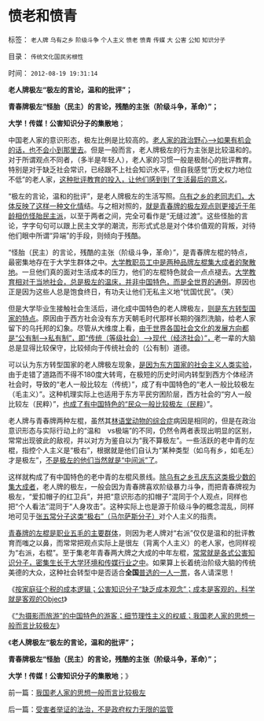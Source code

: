 # 愤老和愤青

标签： `老人牌` `乌有之乡` `阶级斗争` `个人主义` `愤老` `愤青` `传媒` `大` `公害` `公知` `知识分子` 

目录： `传统文化国民劣根性`

时间： `2012-08-19 19:31:14`

**老人牌极左“极左的言论，温和的批评”；**

**青春牌极左“怪胎（民主）的言论，残酷的主张（阶级斗争，革命）”；**

**大学！传媒！公害知识分子的集散地**；

中国老人家的意识形态，极左比例是比较高的。[老人家的政治野心——>如果有机会的话，也不会小到那里去](../../../2009/6/29/胡适不幸言中？复旧将中国引向何方？.md)。但是一般而言，老人牌极左的行为主张是比较温和的。对于所谓观点不同者，（多半是年轻人），老人家的习惯一般是极耐心的批评教育。特别是对于缺乏社会常识，已经跟不上社会知识水平，但自我感觉“历史权力地位不低”的老人家，[这种批评教育的投入，让他们感到到了生活最后的意义](http://darthvad.blog.163.com/blog/static/53399470201082143559587/)。

“极左的言论，温和的批评”，是老人牌极左的生活写照。[乌有之乡的老同志们，大体反映了这样一种文化情](http://hi.baidu.com/darthchn/blog/item/ed4ad95838c09f232934f03c.html)结。与之相对照的，[就是青春牌的极左观点则更接近于年龄相仿怪胎民主派](%E5%B9%B4%E8%BD%BB%E7%89%8C%E7%9A%84%E6%AF%9B%E5%B7%A6)，以至于两者之间，完全可看作是“无缝过渡”。这些怪胎的言论，字字句句可以跟上民主文学的潮流，形形式式总是对个体价值观的背叛，对待他们眼中所谓“异端”的手段，则倾向于残酷。

“怪胎（民主）的言论，残酷的主张（阶级斗争，革命）”，是青春牌左棍的特点，最密集地存在于大学生群体之中。[大学教职员工中是两种品牌左棍集大成者的聚散地](../../../2010/9/25/最大规模的国企特权集团是高校.md)。一旦他们真的面对生活成本的压力，他们的左棍特色就会一点点褪去。[大学教育相对于当地社会，总是极左的温床，并非中国特色，而是全世界的通例](../../../2012/6/10/奥地利学派不是权威的经济学；铅笔社不是权威的门户；.md)。原因也正是因为这些人总是饱食终日，有功夫让他们无私主义地“忧国忧民”。（笑）

但是大学毕业生接触社会生活后，进化成中国特色的老人牌极左，[则是东方转型国家的特点](../../../2012/5/16/改革不要“雷日科夫主义”.md)。原因由于西方社会没有东方天朝毛时代那样长期的强烈洗脑，给老人家留下的乌托邦的幻象。尽管从大维度上看，[由于世界各国社会文化的发展方向都是“公有制——>私有制”，即“传统（等级社会）——>现代（经济社会）”，](../../../2010/8/8/近2500年是公有制瓦解的历史.md)老一辈的大脑总是显得比较保守，比较倾向于传统社会的（公有制）道德。

可以认为东方转型国家的老人牌极左现象，[是因为东方国家的社会主义人类实验](../../../2012/6/13/社会主义制度源远流长，民主集中制是公有制基本政治模式.md)，由于走错了道路而不得不180度大转弯，在极短的历史时间内转型到西方个体经济社会时，导致的“老人一般比较左（传统）”，成了有中国特色的“老人一般比较极左（毛主义）”。这种机理实际上也适用于东方平民穷困阶层，西方社会的“穷人一般比较左（民粹）”，[也成了有中国特色的“民众一般比较极左（民粹](../../../2011/11/11/很多贫民还是认毛主席的.md)）”。

老人牌与青春牌两种左棍，虽然其[林语堂动物的综合症](../../../2011/2/6/正当防卫合法性及温驯的林语堂动物.md)病因是相同的，但是在政治意识形态与实际行动上的“温和　vs极端”的不同，仍然令两者表现出明显的区别，常常出现彼此的敌视，并以对方为鉴自以为“我不算极左”。一些活跃的老中青的左棍，指控个人主义是“极右”，根据就是他们自认为“某种类型（如乌有乡，如毛左）才是极左”，[不是极左的他们当然就是“中间派”了](../../../2012/4/6/妖魔化毛主席的，不见得是好东西.md)。

这样就构成了有中国特色的老中青的左棍风景线。[除乌有之乡孔庆东这类极少数的集大成者](../../../2012/4/3/民粹冲击波本来无组织,孔庆东们的三面派神功.md)，老人牌的极左，一般会因为青春牌喜欢阶级暴力斗争，而把青春牌视为极左，“爱扣帽子的红卫兵”，并把“意识形态的扣帽子”混同于个人观点，同样也把“个人看法”混同于“人身攻击”。这种实际上也是源于阶级斗争的概念混乱，同样地可见于[张五常分子这类“极右”（马尔萨斯分子）](../../../2012/5/16/公有制金字塔模型和张五常的经济学.md)对个人主义的指责。

[青春牌的左棍是职业五毛的主要群体](../../../2012/6/8/暴徒的“正义”是公害的纵容.md)，则因为老人牌对“右派”仅仅是温和的批评教育而嗤之以鼻，而常常把观点实际上是很左（背离个人主义）的老人家，也同样视为“右派，右棍”。至于集老年青春两大牌之大成的中年左棍，[常常就是各式公害知识分子，密集生长于大学环境和传媒行业之中](../../../2012/7/23/从公害知识分子到社会崩溃的经济危机流程.md)。如果算上长着统治阶级大脑的传统美德的大众，这种社会转型中是否适合**全国**[普选的一人一票](../../../2012/7/21/社会危机的损管和扩散的流程.md)，各人请深思！

《[按家庭征个税的成本逻辑；公害知识分子“缺乏成本观念”；成本是客观的，科学就是客观的Object](../../../2012/8/19/公害知识分子要学会尊重“成本”.md)》

《[“为摄影而旅游”的中国特色的游客；细节理性主义的权威；我国老人家的思想一般而言比较极左](../../../2012/8/19/我国老人家的思想一般而言比较极左.md)》

《**老人牌极左“极左的言论，温和的批评”；**

**青春牌极左“怪胎（民主）的言论，残酷的主张（阶级斗争，革命）”；**

**大学！传媒！公害知识分子的集散地**；》



前一篇：[我国老人家的思想一般而言比较极左](../../../2012/8/19/我国老人家的思想一般而言比较极左.md)

后一篇：[受害者举证的法治，不是政府权力无限的监管](../../../2012/8/19/受害者举证的法治，不是政府权力无限的监管.md)